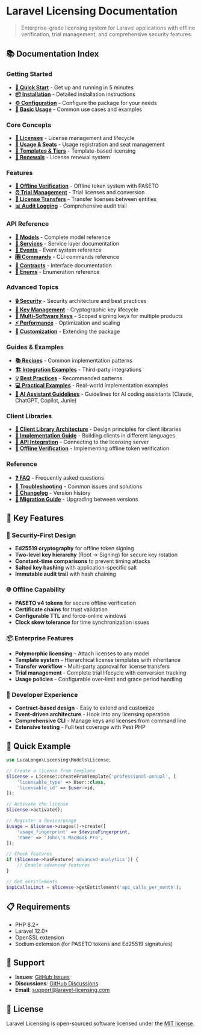 # Laravel Licensing Documentation

> Enterprise-grade licensing system for Laravel applications with offline verification, trial management, and comprehensive security features.

## 📚 Documentation Index

### Getting Started
- [**🚀 Quick Start**](getting-started.md) - Get up and running in 5 minutes
- [**📦 Installation**](installation.md) - Detailed installation instructions
- [**⚙️ Configuration**](configuration.md) - Configure the package for your needs
- [**🎯 Basic Usage**](basic-usage.md) - Common use cases and examples

### Core Concepts
- [**📜 Licenses**](core/licenses.md) - License management and lifecycle
- [**💺 Usage & Seats**](core/usage-seats.md) - Usage registration and seat management
- [**🎫 Templates & Tiers**](core/templates-tiers.md) - Template-based licensing
- [**🔄 Renewals**](core/renewals.md) - License renewal system

### Features
- [**🔐 Offline Verification**](features/offline-verification.md) - Offline token system with PASETO
- [**⏰ Trial Management**](features/trials.md) - Trial licenses and conversion
- [**🔄 License Transfers**](features/transfers.md) - Transfer licenses between entities
- [**📊 Audit Logging**](features/audit-logging.md) - Comprehensive audit trail

### API Reference
- [**📖 Models**](api/models.md) - Complete model reference
- [**🔧 Services**](api/services.md) - Service layer documentation
- [**📡 Events**](api/events.md) - Event system reference
- [**🎛️ Commands**](api/commands.md) - CLI commands reference
- [**🔌 Contracts**](api/contracts.md) - Interface documentation
- [**📝 Enums**](api/enums.md) - Enumeration reference

### Advanced Topics
- [**🔒 Security**](advanced/security.md) - Security architecture and best practices
- [**🔑 Key Management**](advanced/key-management.md) - Cryptographic key lifecycle
- [**🎯 Multi-Software Keys**](advanced/multi-software-keys.md) - Scoped signing keys for multiple products
- [**⚡ Performance**](advanced/performance.md) - Optimization and scaling
- [**🔧 Customization**](advanced/customization.md) - Extending the package

### Guides & Examples
- [**📚 Recipes**](examples/recipes.md) - Common implementation patterns
- [**🏗️ Integration Examples**](examples/integrations.md) - Third-party integrations
- [**💡 Best Practices**](examples/best-practices.md) - Recommended patterns
- [**💻 Practical Examples**](examples/practical-examples.md) - Real-world implementation examples
- [**🤖 AI Assistant Guidelines**](../AI_GUIDELINES.md) - Guidelines for AI coding assistants (Claude, ChatGPT, Copilot, Junie)

### Client Libraries
- [**📱 Client Library Architecture**](client-libraries/architecture.md) - Design principles for client libraries
- [**🔧 Implementation Guide**](client-libraries/implementation-guide.md) - Building clients in different languages
- [**🔌 API Integration**](client-libraries/api-integration.md) - Connecting to the licensing server
- [**🔐 Offline Verification**](client-libraries/offline-verification.md) - Implementing offline token verification

### Reference
- [**❓ FAQ**](reference/faq.md) - Frequently asked questions
- [**🔧 Troubleshooting**](reference/troubleshooting.md) - Common issues and solutions
- [**📝 Changelog**](reference/changelog.md) - Version history
- [**🔄 Migration Guide**](reference/migration.md) - Upgrading between versions

## 🌟 Key Features

### 🔐 Security-First Design
- **Ed25519 cryptography** for offline token signing
- **Two-level key hierarchy** (Root → Signing) for secure key rotation
- **Constant-time comparisons** to prevent timing attacks
- **Salted key hashing** with application-specific salt
- **Immutable audit trail** with hash chaining

### 🌐 Offline Capability
- **PASETO v4 tokens** for secure offline verification
- **Certificate chains** for trust validation
- **Configurable TTL** and force-online windows
- **Clock skew tolerance** for time synchronization issues

### 📦 Enterprise Features
- **Polymorphic licensing** - Attach licenses to any model
- **Template system** - Hierarchical license templates with inheritance
- **Transfer workflow** - Multi-party approval for license transfers
- **Trial management** - Complete trial lifecycle with conversion tracking
- **Usage policies** - Configurable over-limit and grace period handling

### 🎯 Developer Experience
- **Contract-based design** - Easy to extend and customize
- **Event-driven architecture** - Hook into any licensing operation
- **Comprehensive CLI** - Manage keys and licenses from command line
- **Extensive testing** - Full test coverage with Pest PHP

## 🚀 Quick Example

```php
use LucaLongo\Licensing\Models\License;

// Create a license from template
$license = License::createFromTemplate('professional-annual', [
    'licensable_type' => User::class,
    'licensable_id' => $user->id,
]);

// Activate the license
$license->activate();

// Register a device/usage
$usage = $license->usages()->create([
    'usage_fingerprint' => $deviceFingerprint,
    'name' => 'John\'s MacBook Pro',
]);

// Check features
if ($license->hasFeature('advanced-analytics')) {
    // Enable advanced features
}

// Get entitlements
$apiCallsLimit = $license->getEntitlement('api_calls_per_month');
```

## 📋 Requirements

- PHP 8.2+
- Laravel 12.0+
- OpenSSL extension
- Sodium extension (for PASETO tokens and Ed25519 signatures)

## 🤝 Support

- **Issues**: [GitHub Issues](https://github.com/lucalongo/laravel-licensing/issues)
- **Discussions**: [GitHub Discussions](https://github.com/lucalongo/laravel-licensing/discussions)
- **Email**: support@laravel-licensing.com

## 📄 License

Laravel Licensing is open-sourced software licensed under the [MIT license](LICENSE.md).